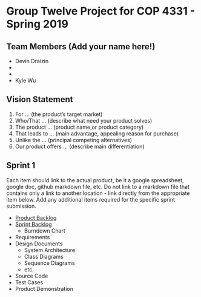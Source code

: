 # Group Twelve Project for COP 4331 - Spring 2019

## Team Members (Add your name here!)
- Devin Draizin
-
-
- Kyle Wu

## Vision Statement

1. For ... (the product’s target market)
2. Who/That ... (describe what need your product solves)
3. The product ... (product name,or product category)
4. That leads to ... (main advantage, appealing reason for purchase)
5. Unlike the ... (principal competing alternatives)
6. Our product offers ... (describe main differentiation)

## Sprint 1
Each item should link to the actual product, be it a google spreadsheet, google doc, github markdown file, etc. Do not link to a markdown file that contains only a link to another location - link directly from the appropriate item below. Add any additional items required for the specific sprint submission.

* [Product Backlog]( )
* [Sprint Backlog]()
  * Burndown Chart
* Requirements
* Design Documents
  - System Architecture
  - Class Diagrams
  - Sequence Diagrams
  - etc.
* Source Code
* Test Cases
* Product Demonstration
